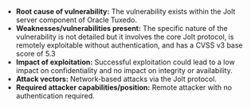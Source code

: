 - **Root cause of vulnerability:**  The vulnerability exists within the Jolt server component of Oracle Tuxedo.
- **Weaknesses/vulnerabilities present:** The specific nature of the vulnerability is not detailed but it involves the core Jolt protocol, is remotely exploitable without authentication, and has a CVSS v3 base score of 5.3
- **Impact of exploitation:**  Successful exploitation could lead to a low impact on confidentiality and no impact on integrity or availability.
- **Attack vectors:** Network-based attacks via the Jolt protocol.
- **Required attacker capabilities/position:** Remote attacker with no authentication required.